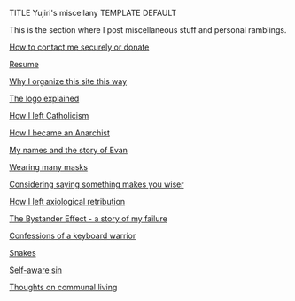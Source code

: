 TITLE Yujiri's miscellany
TEMPLATE DEFAULT

This is the section where I post miscellaneous stuff and personal ramblings.

[How to contact me securely or donate](contact)

[Resume](resume)

[Why I organize this site this way](structure)

[The logo explained](logo)

[How I left Catholicism](apostasy)

[How I became an Anarchist](anarchism_conversion)

[My names and the story of Evan](names)

[Wearing many masks](masks)

[Considering saying something makes you wiser](public_wisdom)

[How I left axiological retribution](axiological_retribution)

[The Bystander Effect - a story of my failure](bystander)

[Confessions of a keyboard warrior](keyboard_warrior)

[Snakes](snakes)

[Self-aware sin](sin)

[Thoughts on communal living](communal_living)
